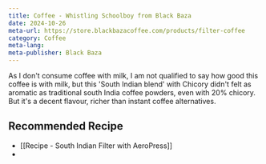 ```yaml
---
title: Coffee - Whistling Schoolboy from Black Baza
date: 2024-10-26
meta-url: https://store.blackbazacoffee.com/products/filter-coffee
category: Coffee
meta-lang: 
meta-publisher: Black Baza
---
```

As I don't consume coffee with milk, I am not qualified to say how good this coffee is with milk, but this 'South Indian blend' with Chicory didn't felt as aromatic as traditional south India coffee powders, even with 20% chicory. But it's a decent flavour, richer than instant coffee alternatives. 

## Recommended Recipe
- [[Recipe - South Indian Filter with AeroPress]]
- 